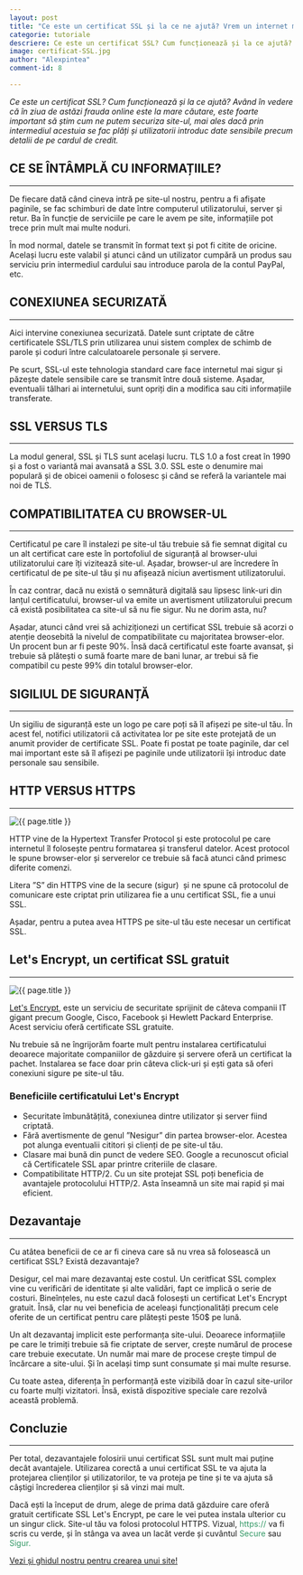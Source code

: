 ```yaml
---
layout: post
title: "Ce este un certificat SSL și la ce ne ajută? Vrem un internet mai sigur!"
categorie: tutoriale
descriere: Ce este un certificat SSL? Cum funcționează și la ce ajută? Având în vedere că în ziua de astăzi frauda online este la mare căutare, este foarte important să știm cum ne putem securiza un site.
image: certificat-SSL.jpg
author: "Alexpintea"
comment-id: 8

---
```


_Ce este un certificat SSL? Cum funcționează și la ce ajută? Având în vedere că în ziua de astăzi frauda online este la mare căutare, este foarte important să știm cum ne putem securiza site-ul, mai ales dacă prin intermediul acestuia se fac plăți și utilizatorii introduc date sensibile precum detalii de pe cardul de credit._

## CE SE ÎNTÂMPLĂ CU INFORMAȚIILE?
---

De fiecare dată când cineva intră pe site-ul nostru, pentru a fi afișate paginile, se fac schimburi de date între computerul utilizatorului, server și retur. Ba în funcție de serviciile pe care le avem pe site, informațiile pot trece prin mult mai multe noduri.

În mod normal, datele se transmit în format text și pot fi citite de oricine.  Același lucru este valabil și atunci când un utilizator cumpără un produs sau serviciu prin intermediul cardului sau introduce parola de la contul PayPal, etc.

## CONEXIUNEA SECURIZATĂ
---

Aici intervine conexiunea securizată. Datele sunt criptate de către certificatele SSL/TLS prin utilizarea unui sistem complex de schimb de parole și coduri între calculatoarele personale și servere.

Pe scurt, SSL-ul este tehnologia standard care face internetul mai sigur și păzește datele sensibile care se transmit între două sisteme. Așadar, eventualii tâlhari ai internetului, sunt opriți din a modifica sau citi informațiile transferate.

## SSL VERSUS TLS
---

La modul general, SSL și TLS sunt același lucru. TLS 1.0 a fost creat în 1990 și a fost o variantă mai avansată a SSL 3.0. SSL este o denumire mai populară și de obicei oamenii o folosesc și când se referă la variantele mai noi de TLS.

## COMPATIBILITATEA CU BROWSER-UL
---

Certificatul pe care îl instalezi pe site-ul tău trebuie să fie semnat digital cu un alt certificat care este în portofoliul de siguranță al browser-ului utilizatorului care îți vizitează site-ul. Așadar, browser-ul are încredere în certificatul de pe site-ul tău și nu afișează niciun avertisment utilizatorului.

În caz contrar, dacă nu există o semnătură digitală sau lipsesc link-uri din lanțul certificatului, browser-ul va emite un avertisment utilizatorului precum că există posibilitatea ca site-ul să nu fie sigur. Nu ne dorim asta, nu?

Așadar, atunci când vrei să achiziționezi un certificat SSL trebuie să acorzi o atenție deosebită la nivelul de compatibilitate cu majoritatea browser-elor. Un procent bun ar fi peste 90%. Însă dacă certificatul este foarte avansat, și trebuie să plătești o sumă foarte mare de bani lunar, ar trebui să fie compatibil cu peste 99% din totalul browser-elor.

## SIGILIUL DE SIGURANȚĂ
---

Un sigiliu de siguranță este un logo pe care poți să îl afișezi pe site-ul tău. În acest fel, notifici utilizatorii că activitatea lor pe site este protejată de un anumit provider de certificate SSL. Poate fi postat pe toate paginile, dar cel mai important este să îl afișezi pe paginile unde utilizatorii își introduc date personale sau sensibile.

## HTTP VERSUS HTTPS
---

<img src="{{ site.url }}/assets/images/certificat/certificat-ssl1.jpg" alt="{{ page.title }}"/>

HTTP vine de la Hypertext Transfer Protocol și este protocolul pe care internetul îl folosește pentru formatarea și transferul datelor. Acest protocol le spune browser-elor și serverelor ce trebuie să facă atunci când primesc diferite comenzi.

Litera ”S” din HTTPS vine de la secure (sigur)  și ne spune că protocolul de comunicare este criptat prin utilizarea fie a unu certificat SSL, fie a unui SSL.

Așadar, pentru a putea avea HTTPS pe site-ul tău este necesar un certificat SSL.

## Let's Encrypt, un certificat SSL gratuit
---

<img src="{{ site.url }}/assets/images/certificat/certificat-SSL3.jpg" alt="{{ page.title }}"/>

<a href="https://letsencrypt.org/">Let's Encrypt</a>, este un serviciu de securitate sprijinit de câteva companii IT gigant precum Google, Cisco, Facebook și Hewlett Packard Enterprise. Acest serviciu oferă certificate SSL gratuite.

Nu trebuie să ne îngrijorăm foarte mult pentru instalarea certificatului deoarece majoritate companiilor de găzduire și servere oferă un certificat la pachet. Instalarea se face doar prin câteva click-uri și ești gata să oferi conexiuni sigure pe site-ul tău.

<h3>Beneficiile certificatului Let's Encrypt</h3>

<ul>
 	<li>Securitate îmbunătățită, conexiunea dintre utilizator și server fiind criptată.</li>
 	<li>Fără avertismente de genul ”Nesigur” din partea browser-elor. Acestea pot alunga eventualii cititori și clienți de pe site-ul tău.</li>
 	<li>Clasare mai bună din punct de vedere SEO. Google a recunoscut oficial că Certificatele SSL apar printre criteriile de clasare.</li>
 	<li>Compatibilitate HTTP/2. Cu un site protejat SSL poți beneficia de avantajele protocolului HTTP/2. Asta înseamnă un site mai rapid și mai eficient.</li>
</ul>

## Dezavantaje
---

Cu atâtea beneficii de ce ar fi cineva care să nu vrea să folosească un certificat SSL? Există dezavantaje?

Desigur, cel mai mare dezavantaj este costul. Un ceritficat SSL complex vine cu verificări de identitate și alte validări, fapt ce implică o serie de costuri. Bineînțeles, nu este cazul dacă folosești un certificat Let's Encrypt gratuit. Însă, clar nu vei beneficia de aceleași funcționalități precum cele oferite de un certificat pentru care plătești peste 150$ pe lună.

Un alt dezavantaj implicit este performanța site-ului. Deoarece informațiile pe care le trimiți trebuie să fie criptate de server, crește numărul de procese care trebuie executate. Un număr mai mare de procese crește timpul de încărcare a site-ului. Și în același timp sunt consumate și mai multe resurse.

Cu toate astea, diferența în performanță este vizibilă doar în cazul site-urilor cu foarte mulți vizitatori. Însă, există dispozitive speciale care rezolvă această problemă.

## Concluzie
---

Per total, dezavantajele folosirii unui certificat SSL sunt mult mai puține decât avantajele. Utilizarea corectă a unui certificat SSL te va ajuta la protejarea clienților și utilizatorilor, te va proteja pe tine și te va ajuta să câștigi încrederea clienților și să vinzi mai mult.

Dacă ești la început de drum, alege de prima dată găzduire care oferă gratuit certificate SSL Let's Encrypt, pe care le vei putea instala ulterior cu un singur click. Site-ul tău va folosi protocolul HTTPS. Vizual, <span style="color: #339966;">https://</span> va fi scris cu verde, și în stânga va avea un lacăt verde și cuvântul <span style="color: #339966;">Secure</span> sau <span style="color: #339966;">Sigur.</span>

<a href="https://it-tuts.ro/cum-sa-faci-un-site/">Vezi și ghidul nostru pentru crearea unui site!</a>